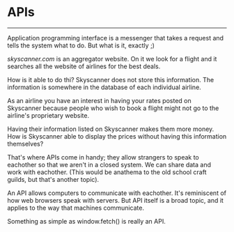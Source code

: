 # APIs
---

Application programming interface is a messenger that takes a request and
tells the system what to do.  But what is it, exactly ;)

_skyscanner.com_ is an aggregator website.  On it we look for a flight and it
searches all the website of airlines for the best deals. 

How is it able to do thi?  Skyscanner does not store this information. The
information is somewhere in the database of each individual airline.

As an airline you have an interest in having your rates posted on Skyscanner
because people who wish to book a flight might not go to the airline's 
proprietary website.

Having their information listed on Skyscanner makes them more money. How is 
Skyscanner able to display the prices without having this information themselves?

That's where APIs come in handy; they allow strangers to speak to eachother so
that we aren't in a closed system. We can share data and work with eachother.
(This would be anathema to the old school craft guilds, but that's another topic).

An API allows computers to communicate with eachother.  It's reminiscent of
how web browsers speak with servers. But API itself is a broad topic, and it
applies to the way that machines communicate.

Something as simple as window.fetch() is really an API. 


